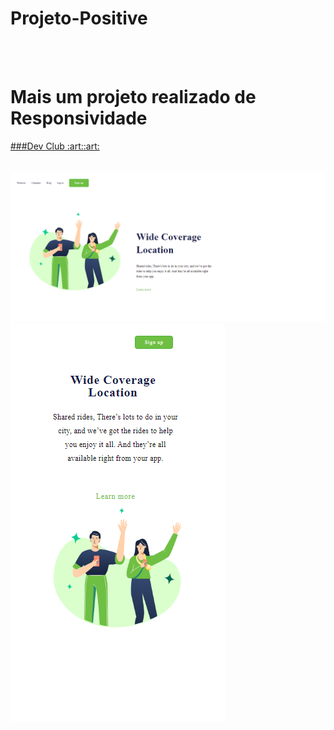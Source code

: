 # Projeto-Positive
<br>
<br>

<h1>Mais um projeto realizado de Responsividade</h1>
<a href="https://rodolfomori.com.br/devclub/">###Dev Club :art::art:</a>
<br>
<br>
<br>

<img src="https://github.com/gleoti10/Projeto-Positive/blob/master/Captura%20de%20Tela%20(5).png?raw=true">
<img src="https://github.com/gleoti10/Projeto-Positive/blob/master/Captura%20de%20Tela%20(4).png?raw=true">
